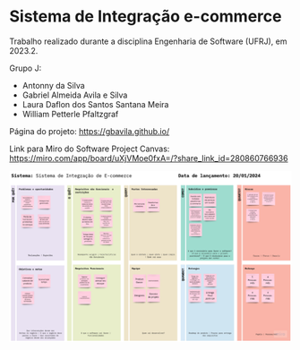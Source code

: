# Sistema de Integração e-commerce
Trabalho realizado durante a disciplina Engenharia de Software (UFRJ), em 2023.2.

Grupo J:
- Antonny da Silva
- Gabriel Almeida Avila e Silva
- Laura Daflon dos Santos Santana Meira
- William Petterle Pfaltzgraf

Página do projeto: https://gbavila.github.io/

Link para Miro do Software Project Canvas: https://miro.com/app/board/uXjVMoe0fxA=/?share_link_id=280860766936



<div align="center">
<a>
    <img src="https://github.com/gbavila/gbavila.github.io/blob/main/EngSoft%20-SoftwareProjectCanvas-3.jpg" alt="Logo" >
  </a>

</div>

